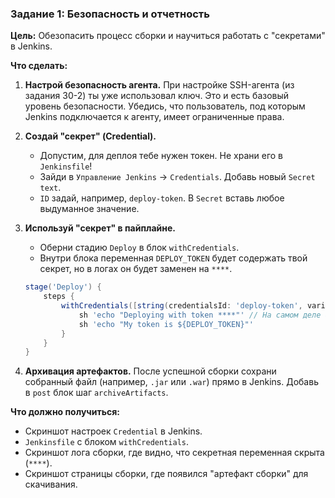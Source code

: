 ### Задание 1: Безопасность и отчетность

**Цель:** Обезопасить процесс сборки и научиться работать с "секретами" в Jenkins.

**Что сделать:**

1.  **Настрой безопасность агента.** При настройке SSH-агента (из задания 30-2) ты уже использовал ключ. Это и есть базовый уровень безопасности. Убедись, что пользователь, под которым Jenkins подключается к агенту, имеет ограниченные права.

2.  **Создай "секрет" (Credential).**

      * Допустим, для деплоя тебе нужен токен. Не храни его в `Jenkinsfile`\!
      * Зайди в `Управление Jenkins` -\> `Credentials`. Добавь новый `Secret text`.
      * `ID` задай, например, `deploy-token`. В `Secret` вставь любое выдуманное значение.

3.  **Используй "секрет" в пайплайне.**

      * Оберни стадию `Deploy` в блок `withCredentials`.
      * Внутри блока переменная `DEPLOY_TOKEN` будет содержать твой секрет, но в логах он будет заменен на `****`.

    <!-- end list -->

    ```groovy
    stage('Deploy') {
        steps {
            withCredentials([string(credentialsId: 'deploy-token', variable: 'DEPLOY_TOKEN')]) {
                sh 'echo "Deploying with token ****"' // На самом деле будет использован реальный токен
                sh 'echo "My token is ${DEPLOY_TOKEN}"' 
            }
        }
    }
    ```

4.  **Архивация артефактов.** После успешной сборки сохрани собранный файл (например, `.jar` или `.war`) прямо в Jenkins. Добавь в `post` блок шаг `archiveArtifacts`.

**Что должно получиться:**

  * Скриншот настроек `Credential` в Jenkins.
  * `Jenkinsfile` с блоком `withCredentials`.
  * Скриншот лога сборки, где видно, что секретная переменная скрыта (`****`).
  * Скриншот страницы сборки, где появился "артефакт сборки" для скачивания.